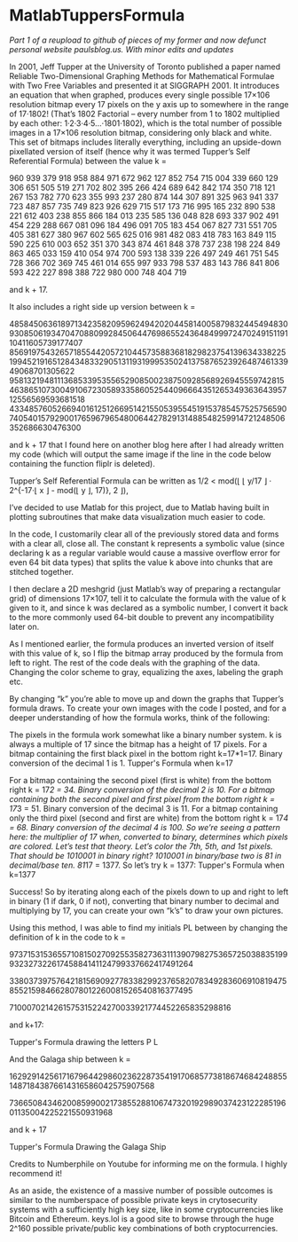 # MatlabTuppersFormula

*Part 1 of a reupload to github of pieces of my former and now defunct personal website paulsblog.us. With minor edits and updates*

In 2001, Jeff Tupper at the University of Toronto published a paper named Reliable Two-Dimensional Graphing Methods for Mathematical Formulae with Two Free Variables and presented it at SIGGRAPH 2001. It introduces an equation that when graphed, produces every single possible 17×106 resolution bitmap every 17 pixels on the y axis up to somewhere in the range of 17·1802! (That’s 1802 Factorial – every number from 1 to 1802 multiplied by each other: 1·2·3·4·5…·1801·1802), which is the total number of possible images in a 17×106 resolution bitmap, considering only black and white. This set of bitmaps includes literally everything, including an upside-down pixellated version of itself (hence why it was termed Tupper’s Self Referential Formula) between the value k =

960 939 379 918 958 884 971 672 962 127 852 754 715 004 339 660 129 306 651 505 519 271 702 802 395 266 424 689 642 842 174 350 718 121 267 153 782 770 623 355 993 237 280 874 144 307 891 325 963 941 337 723 487 857 735 749 823 926 629 715 517 173 716 995 165 232 890 538 221 612 403 238 855 866 184 013 235 585 136 048 828 693 337 902 491 454 229 288 667 081 096 184 496 091 705 183 454 067 827 731 551 705 405 381 627 380 967 602 565 625 016 981 482 083 418 783 163 849 115 590 225 610 003 652 351 370 343 874 461 848 378 737 238 198 224 849 863 465 033 159 410 054 974 700 593 138 339 226 497 249 461 751 545 728 366 702 369 745 461 014 655 997 933 798 537 483 143 786 841 806 593 422 227 898 388 722 980 000 748 404 719

and k + 17.

It also includes a right side up version between k =

4858450636189713423582095962494202044581400587983244549483093085061934704708809928450644769865524364849997247024915119110411605739177407
8569197543265718554420572104457358836818298237541396343382251994521916512843483329051311931999535024137587652392648746133949068701305622
9581321948111368533953556529085002387509285689269455597428154638651073004910672305893358605254409666435126534936364395712556569593681518
4334857605266940161251266951421550539554519153785457525756590740540157929001765967965480064427829131488548259914721248506352686630476300

and k + 17 that I found here on another blog here after I had already written my code (which will output the same image if the line in the code below containing the function fliplr is deleted).

Tupper’s Self Referential Formula can be written as 1/2 < mod(⌊ ⌊ y/17 ⌋ · 2^{-17·⌊ x ⌋ - mod(⌊ y ⌋, 17)}, 2 ⌋),

I’ve decided to use Matlab for this project, due to Matlab having built in plotting subroutines that make data visualization much easier to code.

In the code, I customarily clear all of the previously stored data and forms with a clear all, close all. The constant k represents a symbolic value (since declaring k as a regular variable would cause a massive overflow error for even 64 bit data types) that splits the value k above into chunks that are stitched together.

I then declare a 2D meshgrid (just Matlab’s way of preparing a rectangular grid) of dimensions 17×107, tell it to calculate the formula with the value of k given to it, and since k was declared as a symbolic number, I convert it back to the more commonly used 64-bit double to prevent any incompatibility later on.

As I mentioned earlier, the formula produces an inverted version of itself with this value of k, so I flip the bitmap array produced by the formula from left to right. The rest of the code deals with the graphing of the data. Changing the color scheme to gray, equalizing the axes, labeling the graph etc.

By changing “k” you’re able to move up and down the graphs that Tupper’s formula draws. To create your own images with the code I posted, and for a deeper understanding of how the formula works, think of the following:

The pixels in the formula work somewhat like a binary number system.
k is always a multiple of 17 since the bitmap has a height of 17 pixels.
For a bitmap containing the first black pixel in the bottom right k=17*1=17. Binary conversion of the decimal 1 is 1.
Tupper's Formula when k=17

For a bitmap containing the second pixel (first is white) from the bottom right k = 17*2 = 34. Binary conversion of the decimal 2 is 10.
For a bitmap containing both the second pixel and first pixel from the bottom right k = 17*3 = 51. Binary conversion of the decimal 3 is 11.
For a bitmap containing only the third pixel (second and first are white) from the bottom right k = 17*4 = 68. Binary conversion of the decimal 4 is 100.
So we’re seeing a pattern here: the multiplier of 17 when, converted to binary, determines which pixels are colored. Let’s test that theory. Let’s color the 7th, 5th, and 1st pixels. That should be 1010001 in binary right? 1010001 in binary/base two is 81 in decimal/base ten. 81*17 = 1377. So let’s try k = 1377:
Tupper's Formula when k=1377

Success! So by iterating along each of the pixels down to up and right to left in binary (1 if dark, 0 if not), converting that binary number to decimal and multiplying by 17, you can create your own “k’s” to draw your own pictures.

Using this method, I was able to find my initials PL between by changing the definition of k in the code to k =

9737153153655710815027092553582736311139079827536572503883519993232732261745884141124799337662417491264

3380373975764218156909277833829923765820783492836069108194758552159846628078012260081526540816377495

7100070214261575315224270033921774452265835298816

and k+17:

Tupper's Formula drawing the letters P L

And the Galaga ship between k =

162929142561716796442986023622873541917068577381867468424885514871843876614316586042575907568

73665084346200859900217385528810674732019298903742312228519601135004225221550931968

and k + 17

Tupper's Formula Drawing the Galaga Ship

Credits to Numberphile on Youtube for informing me on the formula. I highly recommend it!

As an aside, the existence of a massive number of possible outcomes is similar to the numberspace of possible private keys in crytosecurity systems with a sufficiently high key size, like in some cryptocurrencies like Bitcoin and Ethereum. keys.lol is a good site to browse through the huge 2^160 possible private/public key combinations of both cryptocurrencies.

